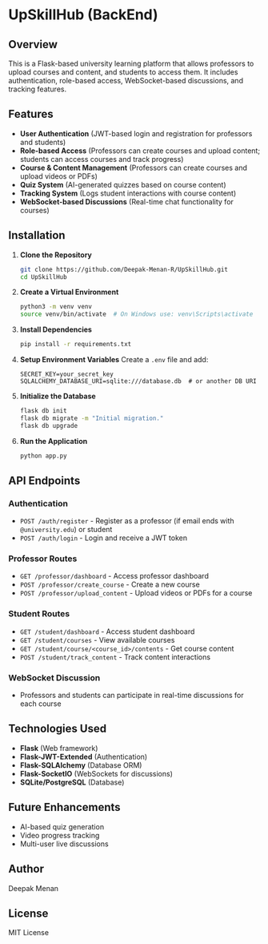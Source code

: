 # UpSkillHub (BackEnd)

## Overview
This is a Flask-based university learning platform that allows professors to upload courses and content, and students to access them. It includes authentication, role-based access, WebSocket-based discussions, and tracking features.

## Features
- **User Authentication** (JWT-based login and registration for professors and students)
- **Role-based Access** (Professors can create courses and upload content; students can access courses and track progress)
- **Course & Content Management** (Professors can create courses and upload videos or PDFs)
- **Quiz System** (AI-generated quizzes based on course content)
- **Tracking System** (Logs student interactions with course content)
- **WebSocket-based Discussions** (Real-time chat functionality for courses)

## Installation

1. **Clone the Repository**
   ```sh
   git clone https://github.com/Deepak-Menan-R/UpSkillHub.git
   cd UpSkillHub
   ```

2. **Create a Virtual Environment**
   ```sh
   python3 -m venv venv
   source venv/bin/activate  # On Windows use: venv\Scripts\activate
   ```

3. **Install Dependencies**
   ```sh
   pip install -r requirements.txt
   ```

4. **Setup Environment Variables**
   Create a `.env` file and add:
   ```
   SECRET_KEY=your_secret_key
   SQLALCHEMY_DATABASE_URI=sqlite:///database.db  # or another DB URI
   ```

5. **Initialize the Database**
   ```sh
   flask db init
   flask db migrate -m "Initial migration."
   flask db upgrade
   ```

6. **Run the Application**
   ```sh
   python app.py
   ```

## API Endpoints

### Authentication
- `POST /auth/register` - Register as a professor (if email ends with `@university.edu`) or student
- `POST /auth/login` - Login and receive a JWT token

### Professor Routes
- `GET /professor/dashboard` - Access professor dashboard
- `POST /professor/create_course` - Create a new course
- `POST /professor/upload_content` - Upload videos or PDFs for a course

### Student Routes
- `GET /student/dashboard` - Access student dashboard
- `GET /student/courses` - View available courses
- `GET /student/course/<course_id>/contents` - Get course content
- `POST /student/track_content` - Track content interactions

### WebSocket Discussion
- Professors and students can participate in real-time discussions for each course

## Technologies Used
- **Flask** (Web framework)
- **Flask-JWT-Extended** (Authentication)
- **Flask-SQLAlchemy** (Database ORM)
- **Flask-SocketIO** (WebSockets for discussions)
- **SQLite/PostgreSQL** (Database)

## Future Enhancements
- AI-based quiz generation
- Video progress tracking
- Multi-user live discussions

## Author
Deepak Menan

## License
MIT License


